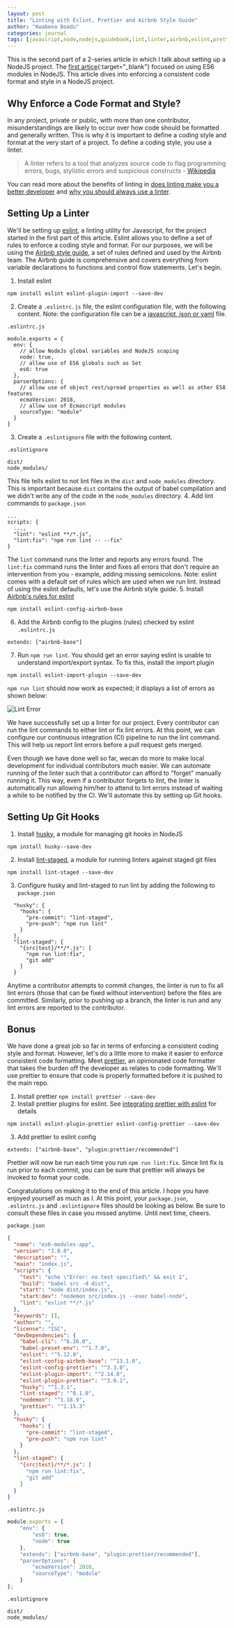 ```yaml
---
layout: post
title: "Linting with Eslint, Prettier and Airbnb Style Guide"
author: "Kwabena Boadu"
categories: journal
tags: [javascript,node,nodejs,guidebook,lint,linter,airbnb,eslint,prettier,husky]
---
```


This is the second part of a 2-series article in which I talk about setting up a NodeJS project. The [first artice](https://biblicalph.github.io/journal/es6-modules-in-nodejs.html){:target="_blank"} focused on using ES6 modules in NodeJS. This article dives into enforcing a consistent code format and style in a NodeJS project.

## Why Enforce a Code Format and Style?
In any project, private or public, with more than one contributor, misunderstandings are likely to occur over how code should be formatted and generally written. This is why it is important to define a coding style and format at the very start of a project. To define a coding style, you use a linter.

> A linter refers to a tool that analyzes source code to flag programming errors, bugs, stylistic errors and suspicious constructs - [Wikipedia](https://en.wikipedia.org/wiki/Lint_(software))

You can read more about the benefits of linting in [does linting make you a better developer](https://medium.com/chingu/does-linting-make-you-a-better-developer-c9c0f382aaf0) and [why you should always use a linter](https://medium.com/dailyjs/why-you-should-always-use-a-linter-and-or-pretty-formatter-bb5471115a76).

## Setting Up a Linter
We'll be setting up [eslint](https://eslint.org/), a linting utility for Javascript, for the project started in the first part of this article. 
Eslint allows you to define a set of rules to enforce a coding style and format. For our purposes, we will be using the [Airbnb style guide](https://github.com/airbnb/javascript), a set of rules defined and used by the Airbnb team. The Airbnb guide is comprehensive and covers everything from variable declarations to functions and control flow statements. Let's begin.

1. Install eslint
```
npm install eslint eslint-plugin-import --save-dev
```
2. Create a `.eslintrc.js` file, the eslint configuration file, with the following content. Note: the configuration file can be a [javascript, json or yaml](https://eslint.org/docs/user-guide/configuring) file.

`.eslintrc.js`
```
module.exports = {
  env: {
    // allow NodeJs global variables and NodeJS scoping
    node: true,
    // allow use of ES6 globals such as Set
    es6: true
  },
  parserOptions: {
    // allow use of object rest/spread properties as well as other ES8 features
    ecmaVersion: 2018,
    // allow use of Ecmascript modules
    sourceType: "module"
  }
}
```
3. Create a `.eslintignore` file with the following content. 

`.eslintignore`
```
dist/
node_modules/
```
This file tells eslint to not lint files in the `dist` and `node_modules` directory. This is important because `dist` contains the output of babel compilation and we didn't write any of the code in the `node_modules` directory.
4. Add lint commands to `package.json`
```
...
scripts: {
  ...,
  "lint": "eslint **/*.js",
  "lint:fix": "npm run lint -- --fix"
}
```
The `lint` command runs the linter and reports any errors found. The `lint:fix` command runs the linter and fixes all errors that don't require an intervention from you - example, adding missing semicolons.
Note: eslint comes with a default set of rules which are used when we run lint. Instead of using the eslint defaults, let's use the Airbnb style guide.
5. Install [Airbnb's rules for eslint](https://github.com/airbnb/javascript)
```
npm install eslint-config-airbnb-base
```
6. Add the Airbnb config to the plugins (rules) checked by eslint
`.eslintrc.js`
```
extends: ["airbnb-base"]
```
7. Run `npm run lint`. You should get an error saying eslint is unable to understand import/export syntax. To fix this, install the import plugin
```
npm install eslint-import-plugin --save-dev
```
`npm run lint` should now work as expected; it displays a list of errors as shown below:

![Lint Error](../assets/img/lint-error-1.png "Lint Error")

We have successfully set up a linter for our project. Every contributor can run the lint commands to either lint or fix lint errors. At this point, we can configure our continuous integration (CI) pipeline to run the lint command. This will help us report lint errors before a pull request gets merged.

Even though we have done well so far, wecan do more to make local development for individual contributors much easier. 
We can automate running of the linter such that a contributor can afford to "forget" manually running it. This way, even if a contributor forgets to lint, the linter is automatically run allowing him/her to attend to lint errors instead of waiting a while to be notified by the CI. We'll automate this by setting up Git hooks.

## Setting Up Git Hooks
1. Install [husky](https://www.npmjs.com/package/husky), a module for managing git hooks in NodeJS
```
npm install husky--save-dev
```
2. Install [lint-staged](https://www.npmjs.com/package/lint-staged), a module for running linters against staged git files
```
npm install lint-staged --save-dev
```
3. Configure husky and lint-staged to run lint by adding the following to `package.json`
```
  "husky": {
    "hooks": {
      "pre-commit": "lint-staged",
      "pre-push": "npm run lint"
    }
  },
  "lint-staged": {
    "{src|test}/**/*.js": [
      "npm run lint:fix",
      "git add"
    ]
  }
```
Anytime a contributor attempts to commit changes, the linter is run to fix all lint errors (those that can be fixed without intervention) before the files are  committed. Similarly, prior to pushing up a branch, the linter is run and any lint errors are reported to the contributor.

## Bonus
We have done a great job so far in terms of enforcing a consistent coding style and format. However, let's do a little more to make it easier to enforce consistent code formatting. Meet [prettier](https://prettier.io/docs/en/index.html), an opinionated code formatter that takes the burden off the developer as relates to code formatting. We'll use prettier to ensure that code is properly formatted before it is pushed to the main repo.

1. Install prettier
`npm install prettier --save-dev`
2. Install prettier plugins for eslint. See [integrating prettier with eslint](https://prettier.io/docs/en/eslint.html) for details
```
npm install eslint-plugin-prettier eslint-config-prettier --save-dev
```
3. Add prettier to eslint config
```
extends: ["airbnb-base", "plugin:prettier/recommended"]
```

Prettier will now be run each time you run `npm run lint:fix`. Since lint fix is run prior to each commit, you can be sure that prettier will always be invoked to format your code.

Congratulations on making it to the end of this article. I hope you have enjoyed yourself as much as I. At this point, your `package.json`, `.eslintrc.js` and `.eslintignore` files should be looking as below. Be sure to consult these files in case you missed anytime. Until next time, cheers.

`package.json` 
```json
{
  "name": "es6-modules-app",
  "version": "1.0.0",
  "description": "",
  "main": "index.js",
  "scripts": {
    "test": "echo \"Error: no test specified\" && exit 1",
    "build": "babel src -d dist",
    "start": "node dist/index.js",
    "start:dev": "nodemon src/index.js --exec babel-node",
    "lint": "eslint **/*.js"
  },
  "keywords": [],
  "author": "",
  "license": "ISC",
  "devDependencies": {
    "babel-cli": "^6.26.0",
    "babel-preset-env": "^1.7.0",
    "eslint": "^5.12.0",
    "eslint-config-airbnb-base": "^13.1.0",
    "eslint-config-prettier": "^3.3.0",
    "eslint-plugin-import": "^2.14.0",
    "eslint-plugin-prettier": "^3.0.1",
    "husky": "^1.3.1",
    "lint-staged": "^8.1.0",
    "nodemon": "^1.18.9",
    "prettier": "^1.15.3"
  },
  "husky": {
    "hooks": {
      "pre-commit": "lint-staged",
      "pre-push": "npm run lint"
    }
  },
  "lint-staged": {
    "{src|test}/**/*.js": [
      "npm run lint:fix",
      "git add"
    ]
  }
}

```
`.eslintrc.js`
```js
module.exports = {
    "env": {
        "es6": true,
        "node": true
    },
    "extends": ["airbnb-base", "plugin:prettier/recommended"],
    "parserOptions": {
        "ecmaVersion": 2018,
        "sourceType": "module"
    }
};
```
`.eslintignore`
```
dist/
node_modules/
```